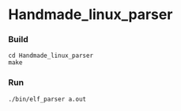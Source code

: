 # Handmade_linux_parser

### Build
```
cd Handmade_linux_parser
make
```

### Run
```
./bin/elf_parser a.out
```
